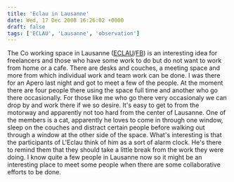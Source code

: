 ```yaml
---
title: 'Eclau in Lausanne'
date: Wed, 17 Dec 2008 16:26:02 +0000
draft: false
tags: ['ECLAU', 'Lausanne', 'observation']
---
```


The Co working space in Lausanne ([ECLAU](http://eclau.ch/)/[FB](http://www.facebook.com/group.php?gid=38409350862)) is an interesting idea for freelancers and those who have some work to do but do not want to work from home or a cafe. There are desks and couches, a meeting space and more from which individual work and team work can be done. I was there for an Apero last night and got to meet a few of the people. At the moment there are four people there using the space full time and another who go there occasionally. For those like me who go there very occasionaly we can drop by and work there if we so desire. It's easy to get to from the motorway and apparently not too hard from the center of Lausanne. One of the members is a cat, apparently he loves to come in through one window, sleep on the couches and distract certain people before walking out through a window at the other side of the space. What's interesting is that the participants of L'Eclau think of him as a sort of alarm clock. He's there to remind them that they should take a little break from the work they were doing. I know quite a few people in Lausanne now so it might be an interesting place to meet some people when there are some collaborative efforts to be done.